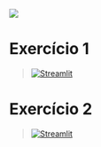 [![](https://raw.githubusercontent.com/raafarosa/Ebac_Data_Scientist_General/main/utilities/newebac_logo_black_half.png)](https://github.com/raafarosa/Ebac_Data_Scientist_General)

# Exercício 1
> [![Streamlit](https://img.shields.io/badge/Streamlit-FF4B4B?logo=Streamlit&logoColor=white)]()

# Exercício 2
> [![Streamlit](https://img.shields.io/badge/Streamlit-FF4B4B?logo=Streamlit&logoColor=white)]()
